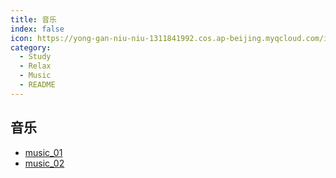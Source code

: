 ```yaml
---
title: 音乐
index: false
icon: https://yong-gan-niu-niu-1311841992.cos.ap-beijing.myqcloud.com/images/%E5%A8%B1%E4%B9%90.svg
category:
  - Study
  - Relax
  - Music
  - README
---
```


## 音乐

- [music_01](music_01.md)
- [music_02](music_02.md)

